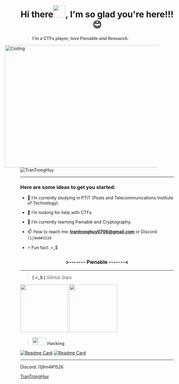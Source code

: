 <h1 align="center">Hi there<img height="40" src="https://github.com/l1j9m4-0n1/l1j9m4-0n1/blob/main/hi.gif">, I'm so glad you're here!!! 😊</h1>

> **I'm a CTFs player, love Pwnable and Research.**        

<img align="right" alt="Coding" width="900" height="400" src="https://github.com/l1j9m4-0n1/l1j9m4-0n1/blob/main/Pwnable.gif" style="vertical-align:middle;margin:0px 50px">

<p align="left"> <img src="https://github.com/l1j9m4-0n1/l1j9m4-0n1/blob/main/profile.svg" alt="TranTrongHuy"> </p> 

<hr>

### Here are some ideas to get you started:  

- 🌁 I’m currently studying in PTIT (Posts and Telecommunications Institute of Technology).

- 🤔 I’m looking for help with CTFs.

- 🌱 I’m currently learning Pwnable and Cryptography.

- 📫 How to reach me: **trantronghuy0706@gmail.com** or Discord: `l1j9m4#1526`

- ⚡ Fun fact: >_$
 
 <h3 align="center"> >------- Pwnable -------< </h3>
 
<hr>

>  **[ >_$ ]** GitHub Stats

<p align= "left">
  <img height= "157" src="https://github-readme-stats.vercel.app/api?username=l1j9m4-0n1&theme=gotham&show_icons=true&include_all_commits=true" />
  <img height= "157" src="https://github-readme-streak-stats.herokuapp.com/?user=l1j9m4-0n1&theme=gotham&layout=compact" />
</p>

> <img src="https://github.com/l1j9m4-0n1/l1j9m4-0n1/blob/main/icon_keyboard.jpg" width="45px" height = "25px"/> **Hacking**

[![Readme Card](https://github-readme-stats.vercel.app/api/pin/?username=l1j9m4-0n1&repo=Pwnable&theme=gotham)](https://github.com/l1j9m4-0n1/Pwnable)
[![Readme Card](https://github-readme-stats.vercel.app/api/pin/?username=l1j9m4-0n1&repo=Blogs&theme=gotham)](https://github.com/l1j9m4-0n1/Blogs)

------
Discord: l1j9m4#1526

[TranTrongHuy](https://github.com/l1j9m4-0n1)
